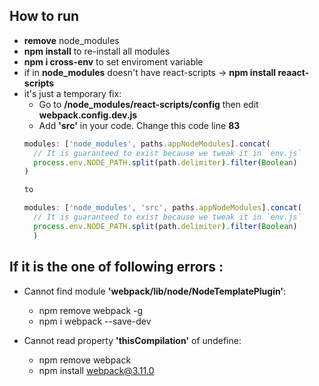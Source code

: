 ## How to run

- **remove** node_modules
- **npm install** to re-install all modules  
- **npm i cross-env** to set enviroment variable
- if in **node_modules** doesn't have react-scripts -> **npm install reaact-scripts**
- it's just a temporary fix:
    + Go to **/node_modules/react-scripts/config** then edit **webpack.config.dev.js**
    + Add **'src'** in your code. Change this code line **83**
    ``` javascript
    modules: ['node_modules', paths.appNodeModules].concat(
      // It is guaranteed to exist because we tweak it in `env.js`
      process.env.NODE_PATH.split(path.delimiter).filter(Boolean)
    )
    
    to
    
    modules: ['node_modules', 'src', paths.appNodeModules].concat(
      // It is guaranteed to exist because we tweak it in `env.js`
      process.env.NODE_PATH.split(path.delimiter).filter(Boolean)
      )

 ## If it is the one of following errors :
 
  - Cannot find module **'webpack/lib/node/NodeTemplatePlugin'**:
    + npm remove webpack -g
    + npm i webpack --save-dev
    
  - Cannot read property **'thisCompilation'** of undefine:
    + npm remove webpack
    + npm install webpack@3.11.0
    
